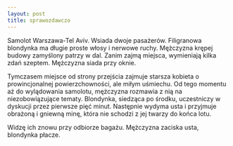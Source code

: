 ```yaml
---
layout: post
title: sprawozdawczo
---
```


Samolot Warszawa-Tel Aviv. Wsiada dwoje pasażerów. Filigranowa blondynka ma długie proste włosy i nerwowe ruchy.
Mężczyzna krępej budowy zamyślony patrzy w dal. Zanim zajmą miejsca, wymieniają kilka zdań szeptem. Mężczyzna siada przy oknie.

Tymczasem miejsce od strony przejścia zajmuje starsza kobieta o prowincjonalnej powierzchowności, ale miłym uśmiechu.
Od tego momentu aż do wylądowania samolotu, mężczyzna rozmawia z nią na niezobowiązujące tematy. Blondynka, siedząca po środku,
uczestniczy w dyskucji przez pierwsze pięć minut. Następnie wydyma usta i przyjmuje obrażoną i gniewną minę, która nie schodzi
z jej twarzy do końca lotu.

Widzę ich znowu przy odbiorze bagażu. Mężczyzna zaciska usta, blondynka płacze.
